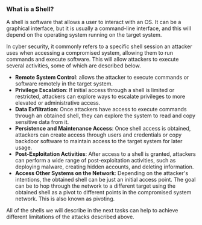    

### What is a Shell?

A shell is software that allows a user to interact with an OS. It can be a graphical interface, but it is usually a command-line interface, and this will depend on the operating system running on the target system.

In cyber security, it commonly refers to a specific shell session an attacker uses when accessing a compromised system, allowing them to run commands and execute software. This will allow attackers to execute several activities, some of which are described below.

- **Remote System Control**: allows the attacker to execute commands or software remotely in the target system.
- **Privilege Escalation**: If initial access through a shell is limited or restricted, attackers can explore ways to escalate privileges to more elevated or administrative access.
- **Data Exfiltration**: Once attackers have access to execute commands through an obtained shell, they can explore the system to read and copy sensitive data from it.
- **Persistence and Maintenance Access**: Once shell access is obtained, attackers can create access through users and credentials or copy backdoor software to maintain access to the target system for later usage.
- **Post-Exploitation Activities**: After access to a shell is granted, attackers can perform a wide range of post-exploitation activities, such as deploying malware, creating hidden accounts, and deleting information.
- **Access Other Systems on the Network**: Depending on the attacker's intentions, the obtained shell can be just an initial access point. The goal can be to hop through the network to a different target using the obtained shell as a pivot to different points in the compromised system network. This is also known as pivoting.

All of the shells we will describe in the next tasks can help to achieve different limitations of the attacks described above.